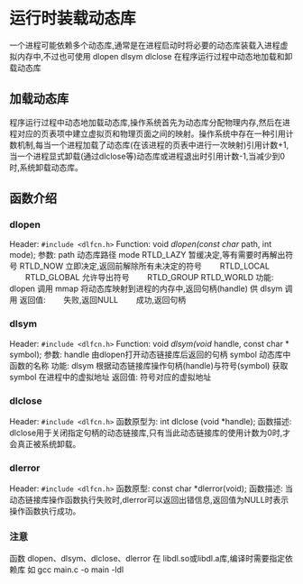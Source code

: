 # 运行时装载动态库

一个进程可能依赖多个动态库,通常是在进程启动时将必要的动态库装载入进程虚拟内存中,不过也可使用 dlopen dlsym dlclose 在程序运行过程中动态地加载和卸载动态库

## 加载动态库

程序运行过程中动态地加载动态库,操作系统首先为动态库分配物理内存,然后在进程对应的页表项中建立虚拟页和物理页面之间的映射。操作系统中存在一种引用计数机制,每当一个进程加载了动态库(在该进程的页表中进行一次映射)引用计数+1,当一个进程显式卸载(通过dlclose等)动态库或进程退出时引用计数-1,当减少到0时,系统卸载动态库。

## 函数介绍

### dlopen

Header: `#include <dlfcn.h>`
Function: void *dlopen(const char* path, int mode);
参数:
path    动态库路径
mode
        RTLD_LAZY 暂缓决定,等有需要时再解出符号
        RTLD_NOW 立即决定,返回前解除所有未决定的符号
     　　RTLD_LOCAL
     　　RTLD_GLOBAL 允许导出符号
     　　RTLD_GROUP
        RTLD_WORLD
功能: dlopen 调用 mmap 将动态库映射到进程的内存中,返回句柄(handle) 供 dlsym 调用 
返回值:
    　　失败,返回NULL
    　　成功,返回句柄

### dlsym

Header: `#include <dlfcn.h>`
Function: void *dlsym(void* handle, const char * symbol);
参数:
handle          由dlopen打开动态链接库后返回的句柄
symbol          动态库中函数的名称
功能: dlsym 根据动态链接库操作句柄(handle)与符号(symbol) 获取 symbol 在进程中的虚拟地址
返回值: 符号对应的虚拟地址

### dlclose

Header: `#include <dlfcn.h>`
函数原型为: int dlclose (void *handle);
函数描述: dlclose用于关闭指定句柄的动态链接库,只有当此动态链接库的使用计数为0时,才会真正被系统卸载。

### dlerror

Header: `#include <dlfcn.h>`
函数原型: const char *dlerror(void);
函数描述: 当动态链接库操作函数执行失败时,dlerror可以返回出错信息,返回值为NULL时表示操作函数执行成功。

### 注意

函数 dlopen、dlsym、dlclose、dlerror 在 libdl.so或libdl.a库,编译时需要指定依赖库
如 gcc main.c -o main -ldl
